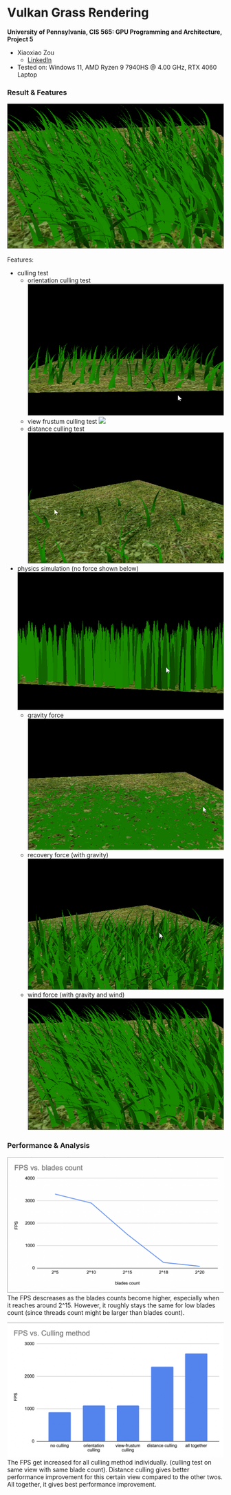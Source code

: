 Vulkan Grass Rendering
==================================

**University of Pennsylvania, CIS 565: GPU Programming and Architecture, Project 5**

* Xiaoxiao Zou
  * [LinkedIn](https://www.linkedin.com/in/xiaoxiao-zou-23482a1b9/)
* Tested on: Windows 11, AMD Ryzen 9 7940HS @ 4.00 GHz, RTX 4060 Laptop 


### Result & Features
![](./img/result.gif)

Features: 
- culling test
  - orientation culling test
    ![](./img/result1.gif)
  - view frustum culling test
    ![](./img/result2.gif)
  - distance culling test
    ![](./img/result3.gif)
- physics simulation (no force shown below)
  ![](./img/result4.gif)
  - gravity force
    ![](./img/result5.gif)
  - recovery force (with gravity)
    ![](./img/result6.gif)
  - wind force (with gravity and wind)
    ![](./img/result.gif)

### Performance & Analysis

![](./img/analysis1.png)
The FPS descreases as the blades counts become higher, especially when it reaches around 2^15. However, it roughly stays the same for low blades count (since threads count might be larger than blades count).


![](./img/analysis2.png)
The FPS get increased for all culling method individually. (culling test on same view with same blade count). Distance culling gives better performance improvement for this certain view compared to the other twos. All together, it gives best performance improvement.
